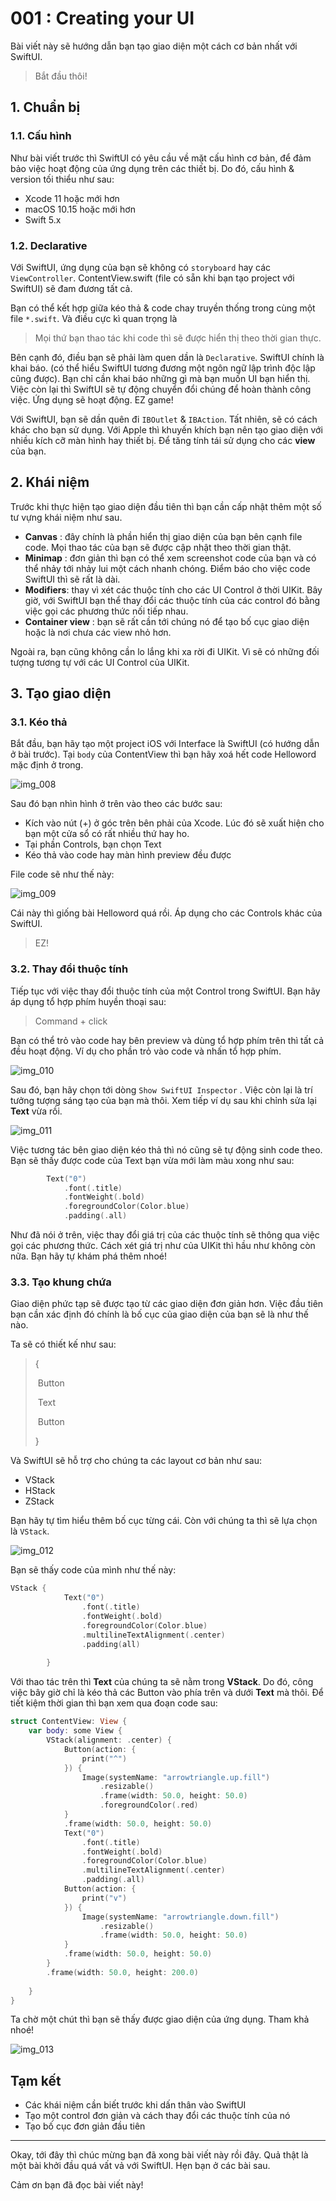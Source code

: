 # 001 : Creating your UI

Bài viết này sẽ hướng dẫn bạn tạo giao diện một cách cơ bản nhất với SwiftUI. 

> Bắt đầu thôi!

## 1. Chuẩn bị

### 1.1. Cấu hình

Như bài viết trước thì SwiftUI có yêu cầu về mặt cấu hình cơ bản, để đảm bảo việc hoạt động của ứng dụng trên các thiết bị. Do đó, cấu hình & version tối thiểu như sau:

* Xcode 11 hoặc mới hơn
* macOS 10.15 hoặc mới hơn
* Swift 5.x

### 1.2. Declarative

Với SwiftUI, ứng dụng của bạn sẽ không có `storyboard` hay các `ViewController`. ContentView.swift (file có sẵn khi bạn tạo project với SwiftUI) sẽ đam đương tất cả.

Bạn có thể kết hợp giữa kéo thả & code chay truyền thống trong cùng một file `*.swift`. Và điều cực kì quan trọng là 

> Mọi thứ bạn thao tác khi code thì sẽ được hiển thị theo thời gian thực.

Bên cạnh đó, điều bạn sẽ phải làm quen dần là `Declarative`. SwiftUI chính là khai báo. (có thể hiểu SwiftUI tương đương một ngôn ngữ lập trình độc lập cũng được). Bạn chỉ cần khai báo những gì mà bạn muốn UI bạn hiển thị. Việc còn lại thì SwiftUI sẽ tự động chuyển đổi chúng để hoàn thành công việc. Ứng dụng sẽ hoạt động. EZ game!

Với SwiftUI, bạn sẽ dần quên đi `IBOutlet` & `IBAction`. Tất nhiên, sẽ có cách khác cho bạn sử dụng. Với Apple thì khuyến khích bạn nên tạo giao diện với nhiều kích cỡ màn hình hay thiết bị. Để tăng tính tái sử dụng cho các **view** của bạn.

## 2. Khái niệm

Trước khi thực hiện tạo giao diện đầu tiên thì bạn cần cấp nhật thêm một số tư vựng khái niệm như sau.

* **Canvas** : đây chính là phần hiển thị giao diện của bạn bên cạnh file code. Mọi thao tác của bạn sẽ được cập nhật theo thời gian thật. 
* **Minimap** : đơn giản thì bạn có thể xem screenshot code của bạn và có thể nhảy tới nhảy lui một cách nhanh chóng. Điểm báo cho việc code SwiftUI thì sẽ rất là dài.
* **Modifiers**: thay vì xét các thuộc tính cho các UI Control ở thời UIKit. Bây giờ, với SwiftUI bạn thể thay đổi các thuộc tính của các control đó bằng việc gọi các phương thức nối tiếp nhau.
* **Container view** : bạn sẽ rất cần tới chúng nó để tạo bố cục giao diện hoặc là nơi chưa các view nhỏ hơn.

Ngoài ra, bạn cũng không cần lo lắng khi xa rời đi UIKit. Vì sẽ có những đối tượng tương tự với các UI Control của UIKit.

## 3. Tạo giao diện

### 3.1. Kéo thả

Bắt đầu, bạn hãy tạo một project iOS với Interface là SwiftUI (có hướng dẫn ở bài trước). Tại `body` của ContentView thì bạn hãy xoá hết code Helloword mặc định ở trong.

![img_008](../_img/008.png)

Sau đó bạn nhìn hình ở trên vào theo các bước sau:

* Kích vào nút (+) ở góc trên bên phải của Xcode. Lúc đó sẽ xuất hiện cho bạn một cửa sổ có rất nhiều thứ hay ho.
* Tại phần Controls, bạn chọn Text
* Kéo thả vào code hay màn hình preview đều được

File code sẽ như thế này:

![img_009](../_img/009.png)

Cái này thì giống bài Helloword quá rồi. Áp dụng cho các Controls khác của SwiftUI.

> EZ!

### 3.2. Thay đổi thuộc tính

Tiếp tục với việc thay đổi thuộc tính của một Control trong SwiftUI. Bạn hãy áp dụng tổ hợp phím huyền thoại sau:

> Command + click

Bạn có thể trỏ vào code hay bên preview và dùng tổ hợp phím trên thì tất cả đều hoạt động. Ví dụ cho phần trỏ vào code và nhấn tổ hợp phím.

![img_010](../_img/010.png)

Sau đó, bạn hãy chọn tới dòng `Show SwiftUI Inspector` . Việc còn lại là trí tưởng tượng sáng tạo của bạn mà thôi. Xem tiếp ví dụ sau khi chỉnh sửa lại **Text** vừa rồi.

![img_011](../_img/011.png)

Việc tương tác bên giao diện kéo thả thì nó cũng sẽ tự động sinh code theo. Bạn sẽ thấy được code của Text bạn vừa mới làm màu xong như sau:

```swift
        Text("0")
            .font(.title)
            .fontWeight(.bold)
            .foregroundColor(Color.blue)
            .padding(.all)
```

Như đã nói ở trên, việc thay đổi giá trị của các thuộc tính sẽ thông qua việc gọi các phương thức. Cách xét giá trị như của UIKit thì hầu như không còn nữa. Bạn hãy tự khám phá thêm nhoé! 

### 3.3. Tạo khung chứa

Giao diện phức tạp sẽ được tạo từ các giao diện đơn giản hơn. Việc đầu tiên bạn cần xác định đó chính là bố cục của giao diện của bạn sẽ là như thế nào.

Ta sẽ có thiết kế như sau:

> {
>
> ​     Button
>
> ​     Text
>
> ​     Button
>
> }

Và SwiftUI sẽ hỗ trợ cho chúng ta các layout cơ bản như sau:

* VStack
* HStack
* ZStack

Bạn hãy tự tìm hiểu thêm bố cục từng cái. Còn với chúng ta thì sẽ lựa chọn là `VStack`.

![img_012](../_img/012.png)

Bạn sẽ thấy code của mình như thế này:

```swift
VStack {
            Text("0")
                .font(.title)
                .fontWeight(.bold)
                .foregroundColor(Color.blue)
                .multilineTextAlignment(.center)
                .padding(all)
            
        }
```

Với thao tác trên thì **Text** của chúng ta sẽ nằm trong **VStack**. Do đó, công việc bây giờ chỉ là kéo thả các Button vào phía trên và dưới **Text** mà thôi. Để tiết kiệm thời gian thì bạn xem qua đoạn code sau:

```swift
struct ContentView: View {
    var body: some View {
        VStack(alignment: .center) {
            Button(action: {
                print("^")
            }) {
                Image(systemName: "arrowtriangle.up.fill")
                    .resizable()
                    .frame(width: 50.0, height: 50.0)
                    .foregroundColor(.red)
            }
            .frame(width: 50.0, height: 50.0)
            Text("0")
                .font(.title)
                .fontWeight(.bold)
                .foregroundColor(Color.blue)
                .multilineTextAlignment(.center)
                .padding(.all)
            Button(action: {
                print("v")
            }) {
                Image(systemName: "arrowtriangle.down.fill")
                    .resizable()
                    .frame(width: 50.0, height: 50.0)
            }
            .frame(width: 50.0, height: 50.0)
        }
        .frame(width: 50.0, height: 200.0)
            
    }
}
```

Ta chờ một chút thì bạn sẽ thấy được giao diện của ứng dụng. Tham khả nhoé!

![img_013](../_img/013.png)

## Tạm kết

* Các khái niệm cần biết trước khi dấn thân vào SwiftUI
* Tạo một control đơn giản và cách thay đổi các thuộc tính của nó
* Tạo bố cục đơn giản đầu tiên

---

Okay, tới đây thì chúc mừng bạn đã xong bài viết này rồi đây. Quả thật là một bài khởi đầu quá vất vả với SwiftUI. Hẹn bạn ở các bài sau.

Cảm ơn bạn đã đọc bài viết này!

